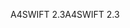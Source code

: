 <span data-ttu-id="7db9f-101">A4SWIFT 2.3</span><span class="sxs-lookup"><span data-stu-id="7db9f-101">A4SWIFT 2.3</span></span>